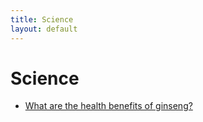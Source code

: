 ```yaml
---
title: Science
layout: default
---
```

# Science

- [What are the health benefits of ginseng?](https://www.medicalnewstoday.com/articles/262982.php)
